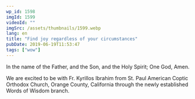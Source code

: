 ```yaml
---
wp_id: 1598
imgId: 1599
videoId: ""
imgSrc: /assets/thumbnails/1599.webp
lang: en
title: "Find joy regardless of your circumstances"
pubDate: 2019-06-19T11:53:47
tags: ["wow"]
---
```


<p>In the name of the Father, and the Son, and the Holy Spirit; One God, Amen.</p>
<p>We are excited to be with Fr. Kyrillos Ibrahim from St. Paul American Coptic Orthodox Church, Orange County, California through the newly established Words of Wisdom branch.</p>
